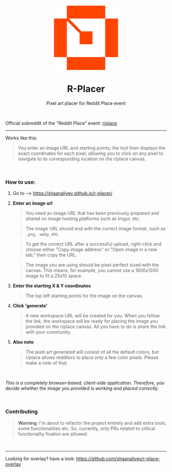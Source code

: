 <p align="center">
  <img src="./assets/r-placer.webp" height="200">
</p>

<h1 align="center">R-Placer</h1>

<p align="center">
  Pixel art placer for Reddit Place event
<p>

<br>

Official subreddit of the "Reddit Place" event: [r/place](https://www.reddit.com/r/place/ "r/place")

<hr>

Works like this:

> You enter an image URL and starting points; the tool then displays the exact coordinates for each pixel, allowing you to click on any pixel to navigate to its corresponding location on the r/place canvas.

<br>

### How to use:

1. Go to --> https://shaanaliyev.github.io/r-placer/
2. **Enter an image url**

   > You need an image URL that has been previously prepared and shared on image hosting platforms such as Imgur, etc.

   > The image URL should end with the correct image format, such as `.png`, `.webp`, etc.

   > To get the correct URL after a successful upload, right-click and choose either "Copy image address" or "Open image in a new tab," then copy the URL.

   > The image you are using should be pixel-perfect sized with the canvas. This means, for example, you cannot use a 1600x1200 image to fit a 25x10 space.

3. **Enter the starting X & Y coordinates**
   > The top left starting points for the image on the canvas.
4. **Click 'generate'**
   > A new workspace URL will be created for you. When you follow the link, the workspace will be ready for placing the image you provided on the r/place canvas. All you have to do is share the link with your community.
5. **Also note**
   > The pixel art generated will consist of all the default colors, but r/place allows redditors to place only a few color pixels. Please make a note of that.

<br>

_This is a completely browser-based, client-side application. Therefore, you decide whether the image you provided is working and placed correctly._

<br>

### Contributing

> **Warning**:
> I'm about to refactor the project entirely and add extra tools, some functionalities etc. So, currently, only PRs related to critical functionality fixation are allowed.

<br>

<hr>

Looking for overlay? have a look: https://github.com/shaanaliyev/r-place-overlay
